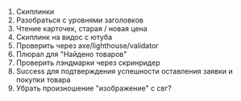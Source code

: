 1. Скиплинки
2. Разобраться с уровнями заголовков
3. Чтение карточек, старая / новая цена
4. Скиплинк на видос с ютуба
5. Проверить через axe/lighthouse/validator
6. Плюрал для "Найдено товаров"
7. Проверить лэндмарки через скринридер
8. Success для подтверждения успешности оставления заявки и покупки товара
9. Убрать произношение "изображение" с свг?
